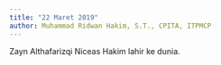 ```yaml
---
title: "22 Maret 2019"
author: Muhammad Ridwan Hakim, S.T., CPITA, ITPMCP
---
```


Zayn Althafarizqi Niceas Hakim lahir ke dunia.
